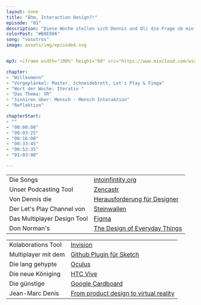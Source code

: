 ```yaml
---
layout: none
title: "Ähm, Interaction Design?!"
episode: "01"
description: "Diese Woche stellen sich Dennis und Oli die Frage ob ein Multiplayer alleine reicht, Iterationen im Prozess funktionieren und wie wir VR sehen"
colorPost: "#B8E986"
song: "vosotros"
image: assets/img/episode4.svg


mp3: <iframe width="100%" height="60" src="https://www.mixcloud.com/widget/iframe/?feed=https%3A%2F%2Fwww.mixcloud.com%2Fiterativintuitiv%2Fepisode-1-%25C3%25A4hm-interaction%2F&hide_cover=1&mini=1&hide_artwork=1" frameborder="0"></iframe>

chapter: 
- "Willkomenn"
- "Vorgeplänkel: Master, Schneidebrett, Let's Play & Fimga" 
- "Wort der Woche: Iterativ "
- "Das Thema: VR" 
- "Sinniren über: Mensch - Mensch Interaktion" 
- "Reflektion"

chapterStart:
- ""
- "00:00:00"
- "00:03:25"
- "00:16:00"
- "00:33:45"
- "00:53:35"
- "01:03:00"

---
```


<!-- nach 8 einträgen ein neues table erstellen, danke :) !--> 

| | |
|:-|:-|
| Die Songs | [intoinfintity.org](http://www.intoinfintity.org) |
| Unser Podcasting Tool | [Zencastr](http://www.zencastr.com) |
| Von Dennis die| [Herausforderung für Designer](http://bit.ly/umfrage_doku_design) |
| Der Let's Play Channel von | [Steinwallen](https://www.youtube.com/user/Steinwallen) |
| Das Multiplayer Design Tool | [Figma](htpp://www.figma.com) |
| Don Norman's | [The Design of Everyday Things](https://en.wikipedia.org/wiki/The_Design_of_Everyday_Things) |



| | |
|:-|:-|
| Kolaborations Tool | [Invision](http://www.invision.com) |
| Multiplayer mit dem | [Github Plugin für Sketch](https://github.com/mathieudutour/git-sketch-plugin) |
| Die lang gehypte | [Oculus](https://www.oculus.com/) |
| Die neue Königing | [HTC Vive](https://www.vive.com/de/) |
| Die günstige | [Google Cardboard](https://vr.google.com/cardboard/) |
| Jean-Marc Denis | [From product design to virtual reality](https://medium.com/google-design/from-product-design-to-virtual-reality-be46fa793e9b#.ixyccymnc) |
